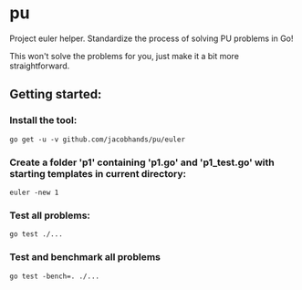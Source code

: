 # pu
Project euler helper. Standardize the process of solving PU problems in Go!

This won't solve the problems for you, just make it a bit more straightforward.

## Getting started:

### Install the tool:

`go get -u -v github.com/jacobhands/pu/euler`

### Create a folder 'p1' containing 'p1.go' and 'p1_test.go' with starting templates in current directory:

`euler -new 1`

### Test all problems:

`go test ./...`

### Test and benchmark all problems

`go test -bench=. ./...`